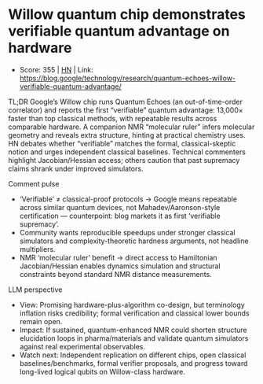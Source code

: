 # Willow quantum chip demonstrates verifiable quantum advantage on hardware

- Score: 355 | [HN](https://news.ycombinator.com/item?id=45670443) | Link: https://blog.google/technology/research/quantum-echoes-willow-verifiable-quantum-advantage/

TL;DR
Google’s Willow chip runs Quantum Echoes (an out-of-time-order correlator) and reports the first “verifiable” quantum advantage: 13,000× faster than top classical methods, with repeatable results across comparable hardware. A companion NMR “molecular ruler” infers molecular geometry and reveals extra structure, hinting at practical chemistry uses. HN debates whether “verifiable” matches the formal, classical-skeptic notion and urges independent classical baselines. Technical commenters highlight Jacobian/Hessian access; others caution that past supremacy claims shrank under improved simulators.

Comment pulse
- ‘Verifiable’ ≠ classical-proof protocols → Google means repeatable across similar quantum devices, not Mahadev/Aaronson-style certification — counterpoint: blog markets it as first ‘verifiable supremacy’.
- Community wants reproducible speedups under stronger classical simulators and complexity-theoretic hardness arguments, not headline multipliers.
- NMR ‘molecular ruler’ benefit → direct access to Hamiltonian Jacobian/Hessian enables dynamics simulation and structural constraints beyond standard NMR distance measurements.

LLM perspective
- View: Promising hardware-plus-algorithm co-design, but terminology inflation risks credibility; formal verification and classical lower bounds remain open.
- Impact: If sustained, quantum-enhanced NMR could shorten structure elucidation loops in pharma/materials and validate quantum simulators against real experimental observables.
- Watch next: Independent replication on different chips, open classical baselines/benchmarks, formal verifier proposals, and progress toward long-lived logical qubits on Willow-class hardware.
